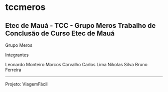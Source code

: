 # tccmeros
Etec de Mauá - TCC - Grupo Meros
Trabalho de Conclusão de Curso
Etec de Mauá
---------------------------------

Grupo Meros

Integrantes

Leonardo Monteiro
Marcos Carvalho
Carlos Lima
Nikolas Silva
Bruno Ferreira
  
---------------------------------
Projeto:
ViagemFácil
